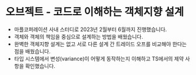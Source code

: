 # 오브젝트 - 코드로 이해하는 객체지향 설계

- 마플코퍼레이션 사내 스터디로 2023년 2월부터 6월까지 진행했습니다.
- 객체와 객체의 책임을 중심으로 설계하는 방법을 배웠습니다.
- 완벽한 객체지향 설계는 없고 서로 다른 설계 간 트레이드 오프를 비교해야 한다는 점을 배웠습니다.
- 타입 시스템에서 변성(variance)이 어떻게 동작하는지 이해하고 TS에서의 제약 사항을 확인했습니다.
